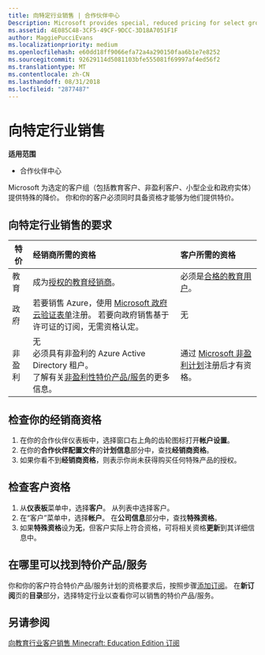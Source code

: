 ```yaml
---
title: 向特定行业销售 | 合作伙伴中心
Description: Microsoft provides special, reduced pricing for select groups of customers, including education customers, non-profit customers, and government users.
ms.assetid: 4E085C48-3CF5-49CF-9DCC-3D18A7051F1F
author: MaggiePucciEvans
ms.localizationpriority: medium
ms.openlocfilehash: e60dd18ff9066efa72a4a290150faa6b1e7e8252
ms.sourcegitcommit: 92629114d5081103bfe555081f69997af4ed56f2
ms.translationtype: MT
ms.contentlocale: zh-CN
ms.lasthandoff: 08/31/2018
ms.locfileid: "2877487"
---
```

# <a name="sell-to-specialized-industries"></a>向特定行业销售

**适用范围**

-  合作伙伴中心

Microsoft 为选定的客户组（包括教育客户、非盈利客户、小型企业和政府实体）提供特殊的降价。 你和你的客户必须同时具备资格才能够为他们提供特价。 

## <a name="requirements-to-sell-to-specialized-industries"></a>向特定行业销售的要求

|**特价**   |**经销商所需的资格**   |**客户所需的资格**   |
|----------------------------|:---------------------------------|:------------------------------------------|
|教育   |成为[授权的教育经销商](https://www.mepn.com)。   | 必须是[合格的教育用户](http://www.microsoftvolumelicensing.com/DocumentSearch.aspx?Mode=3&DocumentTypeId=7)。   |
|政府   |若要销售 Azure，使用 [Microsoft 政府云验证表单](http://azuregov.microsoft.com/csp)注册。 若要向政府销售基于许可证的订阅，无需资格认定。|   无|
|非盈利  |无<br>必须具有非盈利的 Azure Active Directory 租户。<br>了解有关[非盈利性特价产品/服务](https://assetsprod.microsoft.com/mpn/en-us/nonprofit-skus-in-csp-faq.pdf)的更多信息。   |通过 [Microsoft 非盈利计划](https://nonprofit.microsoft.com/#/register)注册后才有资格。   |


## <a name="check-your-reseller-qualifications"></a>检查你的经销商资格

1.  在你的合作伙伴仪表板中，选择窗口右上角的齿轮图标打开**帐户设置**。
2.  在你的**合作伙伴配置文件**的**计划信息**部分中，查找**经销商资格**。
3.  如果你看不到**经销商资格**，则表示你尚未获得购买任何特殊产品的授权。

## <a name="check-the-customer-qualifications"></a>检查客户资格

1.  从**仪表板**菜单中，选择**客户**。 从列表中选择客户。
2.  在“客户”菜单中，选择**帐户**。 在**公司信息**部分中，查找**特殊资格**。
3.  如果**特殊资格**设为**无**，但客户实际上符合资格，可将相关资格**更新**到其详细信息中。

## <a name="where-to-find-special-offers"></a>在哪里可以找到特价产品/服务

你和你的客户符合特价产品/服务计划的资格要求后，按照步骤[添加订阅](create-a-new-subscription.md)。 在**新订阅**页的**目录**部分，选择特定行业以查看你可以销售的特价产品/服务。

## <a name="see-also"></a>另请参阅

[向教育行业客户销售 Minecraft: Education Edition 订阅](minecraft-subscriptions.md)


 

 

 



